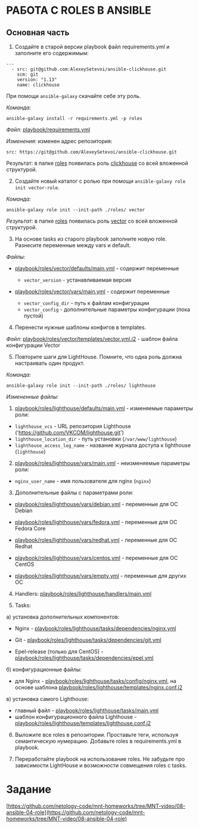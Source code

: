 # РАБОТА С ROLES В ANSIBLE
  
## Основная часть

1. Создайте в старой версии playbook файл requirements.yml и заполните его содержимым:
```
---
  - src: git@github.com:AlexeySetevoi/ansible-clickhouse.git
    scm: git
    version: "1.13"
    name: clickhouse 
```
При помощи `ansible-galaxy` скачайте себе эту роль.

_Команда:_
```
ansible-galaxy install -r requirements.yml -p roles
```

_Файл:_ [playbook/requirements.yml](playbook/requirements.yml)

_Изменения:_ изменен адрес репозитория:
```
src: https://git@github.com/AlexeySetevoi/ansible-clickhouse.git
```

Результат: в папке [roles](playbook/roles/) появилась роль [clickhouse](playbook/roles/clickhouse/) со всей вложенной структурой.


2. Создайте новый каталог с ролью при помощи `ansible-galaxy role init vector-role`.

_Команда:_
```
ansible-galaxy role init --init-path ./roles/ vector
```

_Результат:_ в папке [roles](playbook/roles/) появилась роль [vector](playbook/roles/vector/) со всей вложенной структурой.

3. На основе tasks из старого playbook заполните новую role. Разнесите переменные между vars и default.

_Файлы:_
  - [playbook/roles/vector/defaults/main.yml](playbook/roles/vector/defaults/main.yml) - содержит переменные
    - `vector_version` - устанавливаемая версия
  
  - [playbook/roles/vector/vars/main.yml](playbook/roles/vector/vars/main.yml) - содержит переменные
    - `vector_config_dir` - путь к файлам конфигурации
    - `vector_config` - дополнительные параметры конфигурации (пока пустой)

4. Перенести нужные шаблоны конфигов в templates.

_Файл:_ [playbook/roles/vector/templates/vector.yml.j2](playbook/roles/vector/templates/vector.yml.j2) - шаблон файла конфигурации Vector

5. Повторите шаги для LightHouse. Помните, что одна роль должна настраивать один продукт.

_Команда:_
```
ansible-galaxy role init --init-path ./roles/ lighthouse
```
_Измененные файлы:_
  1. [playbook/roles/lighthouse/defaults/main.yml](playbook/roles/lighthouse/defaults/main.yml) - изменяемые параметры роли:
    
  - `lighthouse_vcs` - URL репозитория Lighthouse ('https://github.com/VKCOM/lighthouse.git')
  - `lighthouse_location_dir` - путь установки (`/var/www/lighthouse`)
  - `lighthouse_access_log_name` - название журнала доступа к lighthouse (`lighthouse`)

  2. [playbook/roles/lighthouse/vars/main.yml](playbook/roles/lighthouse/vars/main.yml) - неизменяемые параметры роли:

  - `nginx_user_name` - имя пользователя для nginx (`nginx`)

  3. Дополнительные файлы с параметрами роли:
 
  - [playbook/roles/lighthouse/vars/debian.yml](playbook/roles/lighthouse/vars/debian.yml) - переменные для ОС Debian

  - [playbook/roles/lighthouse/vars/fedora.yml](playbook/roles/lighthouse/vars/fedora.yml) - переменные для ОС Fedora Core

  - [playbook/roles/lighthouse/vars/redhat.yml](playbook/roles/lighthouse/vars/redhat.yml) - переменные для ОС Redhat

  - [playbook/roles/lighthouse/vars/centos.yml](playbook/roles/lighthouse/vars/centos.yml) - переменные для ОС CentOS

  - [playbook/roles/lighthouse/vars/empty.yml](playbook/roles/lighthouse/vars/empty.yml) - переменные для других ОС

  4. Handlers: [playbook/roles/lighthouse/handlers/main.yml](playbook/roles/lighthouse/handlers/main.yml)

  5. Tasks:
    
  а) установка дополнительных компонентов:
  - Nginx - [playbook/roles/lighthouse/tasks/dependencies/nginx.yml](playbook/roles/lighthouse/tasks/dependencies/nginx.yml)

  - Git - [playbook/roles/lighthouse/tasks/dependencies/git.yml](playbook/roles/lighthouse/tasks/dependencies/git.yml)

  - Epel-release (только для CentOS) - [playbook/roles/lighthouse/tasks/dependencies/epel.yml](playbook/roles/lighthouse/tasks/dependencies/epel.yml)

  б) конфигурационные файлы:
  - для Nginx - [playbook/roles/lighthouse/tasks/config/nginx.yml](playbook/roles/lighthouse/tasks/config/nginx.yml), на основе шаблона [playbook/roles/lighthouse/templates/nginx.conf.j2](playbook/roles/lighthouse/templates/nginx.conf.j2)
  
  в) установка самого Lighthouse:
  - главный файл - [playbook/roles/lighthouse/tasks/main.yml](playbook/roles/lighthouse/tasks/main.yml)
  - шаблон конфигурационного файла Lighthouse - [playbook/roles/lighthouse/templates/lighthouse.conf.j2](playbook/roles/lighthouse/templates/lighthouse.conf.j2)



6. Выложите все roles в репозитории. Проставьте теги, используя семантическую нумерацию. Добавьте roles в requirements.yml в playbook.


7. Переработайте playbook на использование roles. Не забудьте про зависимости LightHouse и возможности совмещения roles с tasks.







# Задание
[https://github.com/netology-code/mnt-homeworks/tree/MNT-video/08-ansible-04-role](https://github.com/netology-code/mnt-homeworks/tree/MNT-video/08-ansible-04-role)
